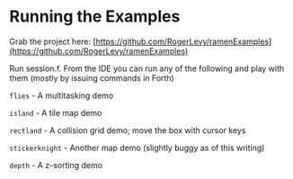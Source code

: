 # Running the Examples

Grab the project here: [https://github.com/RogerLevy/ramenExamples](https://github.com/RogerLevy/ramenExamples)

Run session.f. From the IDE you can run any of the following and play with them \(mostly by issuing commands in Forth\)

`flies` - A multitasking demo

`island` - A tile map demo

`rectland` - A collision grid demo; move the box with cursor keys

`stickerknight` - Another map demo \(slightly buggy as of this writing\)

`depth` - A z-sorting demo

